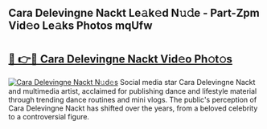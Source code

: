 ## Cara Delevingne Nackt Le𝚊k𝚎d N𝚞𝚍e - Part-Zpm Vid𝚎o Le𝚊ks Photos mqUfw

# <h2><a href="http://fb3sca.evod.top/?m=Cara+Delevingne+Nackt">🔗 👉🔴 Cara Delevingne Nackt Vid𝚎o Ph𝚘t𝚘s</a></h2>

[![Cara Delevingne Nackt N𝚞d𝚎s](https://i.imgur.com/8V9OHl7.gif)](http://fb3sca.evod.top/?m=Cara+Delevingne+Nackt)
Social media star Cara Delevingne Nackt and multimedia artist, acclaimed for publishing dance and lifestyle material through trending dance routines and mini vlogs. The public's perception of Cara Delevingne Nackt has shifted over the years, from a beloved celebrity to a controversial figure. 
